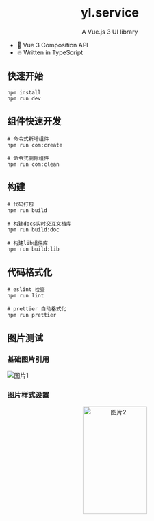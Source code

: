 <h1 style="width:50vw; text-align:center;">yl.service</h1>

<p align="center" style="width:50vw;">A Vue.js 3 UI library</p>

*   💪 Vue 3 Composition API
*   🔥 Written in TypeScript

## 快速开始

    npm install
    npm run dev

## 组件快速开发

    # 命令式新增组件
    npm run com:create

    # 命令式删除组件
    npm run com:clean

## 构建

    # 代码打包
    npm run build

    # 构建docs实时交互文档库
    npm run build:doc

    # 构建lib组件库
    npm run build:lib

## 代码格式化

    # eslint 检查
    npm run lint

    # prettier 自动格式化
    npm run prettier

## 图片测试

### 基础图片引用
![图片1](https://raw.githubusercontent.com/YuNiling/images/main/image2.jpg?token=GHSAT0AAAAAAB4DDDTQQM5LCLSZEFZRPCMUY4YIULQ)

### 图片样式设置
<center>
<img src="https://raw.githubusercontent.com/YuNiling/images/main/image1.jpeg?token=GHSAT0AAAAAAB4DDDTRYKBLTGLU4NXHZS5GY4YIP6A" width="150" height="250" alt="图片2">
</center>
